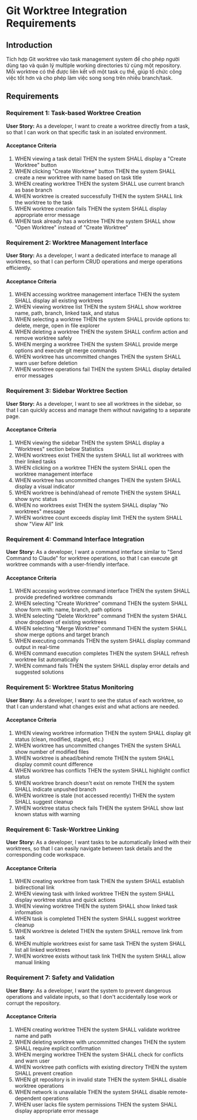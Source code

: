 # Git Worktree Integration Requirements

## Introduction

Tích hợp Git worktree vào task management system để cho phép người dùng tạo và quản lý multiple working directories từ cùng một repository. Mỗi worktree có thể được liên kết với một task cụ thể, giúp tổ chức công việc tốt hơn và cho phép làm việc song song trên nhiều branch/task.

## Requirements

### Requirement 1: Task-based Worktree Creation

**User Story:** As a developer, I want to create a worktree directly from a task, so that I can work on that specific task in an isolated environment.

#### Acceptance Criteria

1. WHEN viewing a task detail THEN the system SHALL display a "Create Worktree" button
2. WHEN clicking "Create Worktree" button THEN the system SHALL create a new worktree with name based on task title
3. WHEN creating worktree THEN the system SHALL use current branch as base branch
4. WHEN worktree is created successfully THEN the system SHALL link the worktree to the task
5. WHEN worktree creation fails THEN the system SHALL display appropriate error message
6. WHEN task already has a worktree THEN the system SHALL show "Open Worktree" instead of "Create Worktree"

### Requirement 2: Worktree Management Interface

**User Story:** As a developer, I want a dedicated interface to manage all worktrees, so that I can perform CRUD operations and merge operations efficiently.

#### Acceptance Criteria

1. WHEN accessing worktree management interface THEN the system SHALL display all existing worktrees
2. WHEN viewing worktree list THEN the system SHALL show worktree name, path, branch, linked task, and status
3. WHEN selecting a worktree THEN the system SHALL provide options to: delete, merge, open in file explorer
4. WHEN deleting a worktree THEN the system SHALL confirm action and remove worktree safely
5. WHEN merging a worktree THEN the system SHALL provide merge options and execute git merge commands
6. WHEN worktree has uncommitted changes THEN the system SHALL warn user before deletion
7. WHEN worktree operations fail THEN the system SHALL display detailed error messages

### Requirement 3: Sidebar Worktree Section

**User Story:** As a developer, I want to see all worktrees in the sidebar, so that I can quickly access and manage them without navigating to a separate page.

#### Acceptance Criteria

1. WHEN viewing the sidebar THEN the system SHALL display a "Worktrees" section below Statistics
2. WHEN worktrees exist THEN the system SHALL list all worktrees with their linked tasks
3. WHEN clicking on a worktree THEN the system SHALL open the worktree management interface
4. WHEN worktree has uncommitted changes THEN the system SHALL display a visual indicator
5. WHEN worktree is behind/ahead of remote THEN the system SHALL show sync status
6. WHEN no worktrees exist THEN the system SHALL display "No worktrees" message
7. WHEN worktree count exceeds display limit THEN the system SHALL show "View All" link

### Requirement 4: Command Interface Integration

**User Story:** As a developer, I want a command interface similar to "Send Command to Claude" for worktree operations, so that I can execute git worktree commands with a user-friendly interface.

#### Acceptance Criteria

1. WHEN accessing worktree command interface THEN the system SHALL provide predefined worktree commands
2. WHEN selecting "Create Worktree" command THEN the system SHALL show form with: name, branch, path options
3. WHEN selecting "Delete Worktree" command THEN the system SHALL show dropdown of existing worktrees
4. WHEN selecting "Merge Worktree" command THEN the system SHALL show merge options and target branch
5. WHEN executing commands THEN the system SHALL display command output in real-time
6. WHEN command execution completes THEN the system SHALL refresh worktree list automatically
7. WHEN command fails THEN the system SHALL display error details and suggested solutions

### Requirement 5: Worktree Status Monitoring

**User Story:** As a developer, I want to see the status of each worktree, so that I can understand what changes exist and what actions are needed.

#### Acceptance Criteria

1. WHEN viewing worktree information THEN the system SHALL display git status (clean, modified, staged, etc.)
2. WHEN worktree has uncommitted changes THEN the system SHALL show number of modified files
3. WHEN worktree is ahead/behind remote THEN the system SHALL display commit count difference
4. WHEN worktree has conflicts THEN the system SHALL highlight conflict status
5. WHEN worktree branch doesn't exist on remote THEN the system SHALL indicate unpushed branch
6. WHEN worktree is stale (not accessed recently) THEN the system SHALL suggest cleanup
7. WHEN worktree status check fails THEN the system SHALL show last known status with warning

### Requirement 6: Task-Worktree Linking

**User Story:** As a developer, I want tasks to be automatically linked with their worktrees, so that I can easily navigate between task details and the corresponding code workspace.

#### Acceptance Criteria

1. WHEN creating worktree from task THEN the system SHALL establish bidirectional link
2. WHEN viewing task with linked worktree THEN the system SHALL display worktree status and quick actions
3. WHEN viewing worktree THEN the system SHALL show linked task information
4. WHEN task is completed THEN the system SHALL suggest worktree cleanup
5. WHEN worktree is deleted THEN the system SHALL remove link from task
6. WHEN multiple worktrees exist for same task THEN the system SHALL list all linked worktrees
7. WHEN worktree exists without task link THEN the system SHALL allow manual linking

### Requirement 7: Safety and Validation

**User Story:** As a developer, I want the system to prevent dangerous operations and validate inputs, so that I don't accidentally lose work or corrupt the repository.

#### Acceptance Criteria

1. WHEN creating worktree THEN the system SHALL validate worktree name and path
2. WHEN deleting worktree with uncommitted changes THEN the system SHALL require explicit confirmation
3. WHEN merging worktree THEN the system SHALL check for conflicts and warn user
4. WHEN worktree path conflicts with existing directory THEN the system SHALL prevent creation
5. WHEN git repository is in invalid state THEN the system SHALL disable worktree operations
6. WHEN network is unavailable THEN the system SHALL disable remote-dependent operations
7. WHEN user lacks file system permissions THEN the system SHALL display appropriate error message